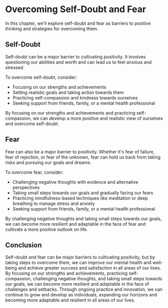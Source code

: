 Overcoming Self-Doubt and Fear
========================================================================

In this chapter, we'll explore self-doubt and fear as barriers to positive thinking and strategies for overcoming them.

Self-Doubt
----------

Self-doubt can be a major barrier to cultivating positivity. It involves questioning our abilities and worth and can lead us to feel anxious and stressed.

To overcome self-doubt, consider:

* Focusing on our strengths and achievements
* Setting realistic goals and taking action towards them
* Practicing self-compassion and kindness towards ourselves
* Seeking support from friends, family, or a mental health professional

By focusing on our strengths and achievements and practicing self-compassion, we can develop a more positive and realistic view of ourselves and overcome self-doubt.

Fear
----

Fear can also be a major barrier to positivity. Whether it's fear of failure, fear of rejection, or fear of the unknown, fear can hold us back from taking risks and pursuing our goals and dreams.

To overcome fear, consider:

* Challenging negative thoughts with evidence and alternative perspectives
* Taking small steps towards our goals and gradually facing our fears
* Practicing mindfulness-based techniques like meditation or deep breathing to manage stress and anxiety
* Seeking support from friends, family, or a mental health professional

By challenging negative thoughts and taking small steps towards our goals, we can become more resilient and adaptable in the face of fear and cultivate a more positive outlook on life.

Conclusion
----------

Self-doubt and fear can be major barriers to cultivating positivity, but by taking steps to overcome them, we can improve our mental health and well-being and achieve greater success and satisfaction in all areas of our lives. By focusing on our strengths and achievements, practicing self-compassion, challenging negative thoughts, and taking small steps towards our goals, we can become more resilient and adaptable in the face of challenges and setbacks. Through ongoing practice and innovation, we can continue to grow and develop as individuals, expanding our horizons and becoming more adaptable and resilient in all areas of our lives.
